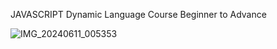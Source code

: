 JAVASCRIPT Dynamic Language Course Beginner to Advance 


![IMG_20240611_005353](https://github.com/Sujan3647/JAVASCRIPT-DYNAMIC-LANGUAGE/assets/150052613/56998f0d-7f55-4d1e-a930-186de397cf27)
